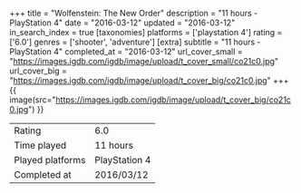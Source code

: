 +++
title = "Wolfenstein: The New Order"
description = "11 hours - PlayStation 4"
date = "2016-03-12"
updated = "2016-03-12"
in_search_index = true
[taxonomies]
platforms = ['playstation 4']
rating = ['6.0']
genres = ['shooter', 'adventure']
[extra]
subtitle = "11 hours - PlayStation 4"
completed_at = "2016-03-12"
url_cover_small = "https://images.igdb.com/igdb/image/upload/t_cover_small/co21c0.jpg"
url_cover_big = "https://images.igdb.com/igdb/image/upload/t_cover_big/co21c0.jpg"
+++
{{ image(src="https://images.igdb.com/igdb/image/upload/t_cover_big/co21c0.jpg") }}

|              |            |
| ------------ | ---------- |
| Rating       | 6.0 |
| Time played  | 11 hours |
| Played platforms    | PlayStation 4 |
| Completed at | 2016/03/12 |


